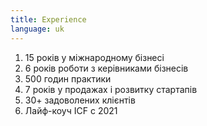 ```yaml
---
title: Experience
language: uk
---
```


<ol>
    <li>15 років у міжнародному бізнесі</li>
    <li>6 років роботи з керівниками бізнесів</li>
    <li>500 годин практики</li>
    <li>7 років у продажах і розвитку стартапів</li>
    <li>30+ задоволених клієнтів</li>
    <li>Лайф-коуч ICF с 2021</li>
</ol>

